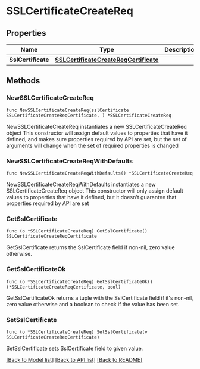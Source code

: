 # SSLCertificateCreateReq

## Properties

Name | Type | Description | Notes
------------ | ------------- | ------------- | -------------
**SslCertificate** | [**SSLCertificateCreateReqCertificate**](SSLCertificateCreateReqCertificate.md) |  | 

## Methods

### NewSSLCertificateCreateReq

`func NewSSLCertificateCreateReq(sslCertificate SSLCertificateCreateReqCertificate, ) *SSLCertificateCreateReq`

NewSSLCertificateCreateReq instantiates a new SSLCertificateCreateReq object
This constructor will assign default values to properties that have it defined,
and makes sure properties required by API are set, but the set of arguments
will change when the set of required properties is changed

### NewSSLCertificateCreateReqWithDefaults

`func NewSSLCertificateCreateReqWithDefaults() *SSLCertificateCreateReq`

NewSSLCertificateCreateReqWithDefaults instantiates a new SSLCertificateCreateReq object
This constructor will only assign default values to properties that have it defined,
but it doesn't guarantee that properties required by API are set

### GetSslCertificate

`func (o *SSLCertificateCreateReq) GetSslCertificate() SSLCertificateCreateReqCertificate`

GetSslCertificate returns the SslCertificate field if non-nil, zero value otherwise.

### GetSslCertificateOk

`func (o *SSLCertificateCreateReq) GetSslCertificateOk() (*SSLCertificateCreateReqCertificate, bool)`

GetSslCertificateOk returns a tuple with the SslCertificate field if it's non-nil, zero value otherwise
and a boolean to check if the value has been set.

### SetSslCertificate

`func (o *SSLCertificateCreateReq) SetSslCertificate(v SSLCertificateCreateReqCertificate)`

SetSslCertificate sets SslCertificate field to given value.



[[Back to Model list]](../README.md#documentation-for-models) [[Back to API list]](../README.md#documentation-for-api-endpoints) [[Back to README]](../README.md)


